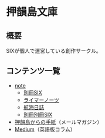 # 押韻島文庫

## 概要

SIXが個人で運営している創作サークル。

## コンテンツ一覧

- [note](https://note.com/oinjima/all)
  - [別冊SIX](https://note.com/oinjima/m/ma9cc39abcad6)
  - [ライマーノーツ](https://note.com/oinjima/m/m6f35fd30489d)
  - [航海日誌](https://note.com/oinjima/m/m9b94e0099a20)
  - [別冊別冊SIX](https://note.com/oinjima/m/mee81509a9216)
- [押韻島からの手紙](https://2917.substack.com/welcome)（メールマガジン）
- [Medium](https://2917.medium.com)（英語版コラム）
